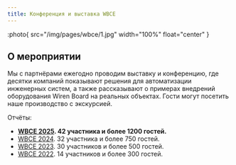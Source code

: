 ```yaml
---
title: Конференция и выставка WBCE
---
```


:photo{
    src="/img/pages/wbce/1.jpg"
    width="100%"
    float="center"
}

## О мероприятии


Мы с партнёрами ежегодно проводим выставку и конференцию, где десятки компаний показывают решения для автоматизации инженерных систем, а также рассказывают о примерах внедрений оборудования Wiren Board на реальных объектах. Гости могут посетить наше производство с экскурсией.

Отчёты:
- **[WBCE 2025](https://wirenboard.com/ru/contents/wbce2025). 42 участника и более 1200 гостей.**
- [WBCE 2024](https://wirenboard.com/ru/contents/wbce2024). 32 участника и более 750 гостей.
- [WBCE 2023](https://wirenboard.com/ru/contents/wbce2023). 30 участников и более 500 гостей.
- [WBCE 2022](https://wirenboard.com/ru/contents/wbce2022). 14 участников и более 300 гостей.
